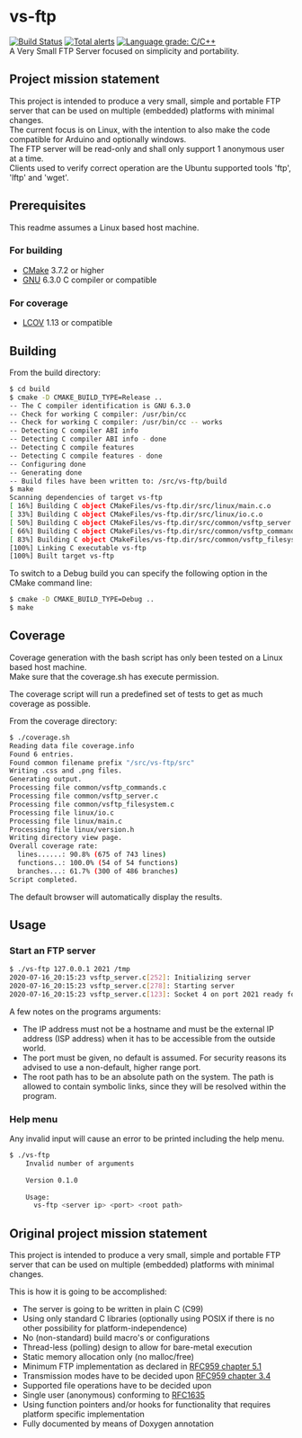 # vs-ftp
[![Build Status](https://travis-ci.org/baskapteijn/vs-ftp.svg?branch=master)](https://travis-ci.org/baskapteijn/vs-ftp)
[![Total alerts](https://img.shields.io/lgtm/alerts/g/baskapteijn/vs-ftp.svg?logo=lgtm&logoWidth=18)](https://lgtm.com/projects/g/baskapteijn/vs-ftp/alerts/)
[![Language grade: C/C++](https://img.shields.io/lgtm/grade/cpp/g/baskapteijn/vs-ftp.svg?logo=lgtm&logoWidth=18)](https://lgtm.com/projects/g/baskapteijn/vs-ftp/context:cpp)  
A Very Small FTP Server focused on simplicity and portability.

## Project mission statement
This project is intended to produce a very small, simple and portable FTP server that can be used on multiple (embedded)
platforms with minimal changes.  
The current focus is on Linux, with the intention to also make the code compatible for Arduino and optionally windows.  
The FTP server will be read-only and shall only support 1 anonymous user at a time.  
Clients used to verify correct operation are the Ubuntu supported tools 'ftp', 'lftp' and 'wget'.

## Prerequisites

This readme assumes a Linux based host machine.

### For building

* [CMake](https://cmake.org/) 3.7.2 or higher
* [GNU](https://gcc.gnu.org/) 6.3.0 C compiler or compatible

### For coverage

* [LCOV](http://ltp.sourceforge.net/coverage/lcov.php) 1.13 or compatible

## Building

From the build directory:
```bash
$ cd build
$ cmake -D CMAKE_BUILD_TYPE=Release ..
-- The C compiler identification is GNU 6.3.0
-- Check for working C compiler: /usr/bin/cc
-- Check for working C compiler: /usr/bin/cc -- works
-- Detecting C compiler ABI info
-- Detecting C compiler ABI info - done
-- Detecting C compile features
-- Detecting C compile features - done
-- Configuring done
-- Generating done
-- Build files have been written to: /src/vs-ftp/build
$ make
Scanning dependencies of target vs-ftp
[ 16%] Building C object CMakeFiles/vs-ftp.dir/src/linux/main.c.o
[ 33%] Building C object CMakeFiles/vs-ftp.dir/src/linux/io.c.o
[ 50%] Building C object CMakeFiles/vs-ftp.dir/src/common/vsftp_server.c.o
[ 66%] Building C object CMakeFiles/vs-ftp.dir/src/common/vsftp_commands.c.o
[ 83%] Building C object CMakeFiles/vs-ftp.dir/src/common/vsftp_filesystem.c.o
[100%] Linking C executable vs-ftp
[100%] Built target vs-ftp
```
To switch to a Debug build you can specify the following option in the CMake command line:
```bash
$ cmake -D CMAKE_BUILD_TYPE=Debug ..
$ make
```

## Coverage

Coverage generation with the bash script has only been tested on a Linux based host machine.  
Make sure that the coverage.sh has execute permission.

The coverage script will run a predefined set of tests to get as much coverage as possible.

From the coverage directory:

```bash
$ ./coverage.sh 
Reading data file coverage.info
Found 6 entries.
Found common filename prefix "/src/vs-ftp/src"
Writing .css and .png files.
Generating output.
Processing file common/vsftp_commands.c
Processing file common/vsftp_server.c
Processing file common/vsftp_filesystem.c
Processing file linux/io.c
Processing file linux/main.c
Processing file linux/version.h
Writing directory view page.
Overall coverage rate:
  lines......: 90.8% (675 of 743 lines)
  functions..: 100.0% (54 of 54 functions)
  branches...: 61.7% (300 of 486 branches)
Script completed.
```
The default browser will automatically display the results.

## Usage

### Start an FTP server

```bash
$ ./vs-ftp 127.0.0.1 2021 /tmp
2020-07-16_20:15:23 vsftp_server.c[252]: Initializing server
2020-07-16_20:15:23 vsftp_server.c[278]: Starting server
2020-07-16_20:15:23 vsftp_server.c[123]: Socket 4 on port 2021 ready for connection...
```

A few notes on the programs arguments:

* The IP address must not be a hostname and must be the external IP address (ISP address) when it has to be accessible
  from the outside world.
* The port must be given, no default is assumed. For security reasons its advised to use a non-default, higher range
  port.
* The root path has to be an absolute path on the system. The path is allowed to contain symbolic links, since they will
  be resolved within the program.  

### Help menu

Any invalid input will cause an error to be printed including the help menu.

```bash
$ ./vs-ftp
    Invalid number of arguments
    
    Version 0.1.0
    
    Usage:
      vs-ftp <server ip> <port> <root path>
```

## Original project mission statement
This project is intended to produce a very small, simple and portable FTP server that can be used on multiple (embedded)
platforms with minimal changes.

This is how it is going to be accomplished:

* The server is going to be written in plain C (C99)
* Using only standard C libraries (optionally using POSIX if there is no other possibility for platform-independence)
* No (non-standard) build macro's or configurations
* Thread-less (polling) design to allow for bare-metal execution
* Static memory allocation only (no malloc/free)
* Minimum FTP implementation as declared in [RFC959 chapter 5.1](https://www.w3.org/Protocols/rfc959/5_Declarative.html)
* Transmission modes have to be decided upon [RFC959 chapter 3.4](https://www.w3.org/Protocols/rfc959/3_DataTransfer.html)
* Supported file operations have to be decided upon
* Single user (anonymous) conforming to [RFC1635](https://tools.ietf.org/html/rfc1635)
* Using function pointers and/or hooks for functionality that requires platform specific implementation
* Fully documented by means of Doxygen annotation

